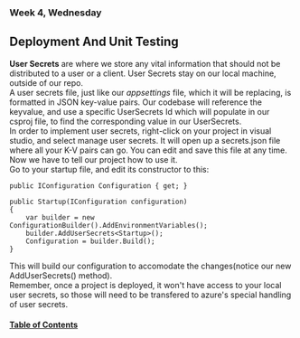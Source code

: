 ### Week 4, Wednesday
## Deployment And Unit Testing
__User Secrets__ are where we store any vital information that should not be distributed to a user or a client. User Secrets stay on our local machine, outside of our repo.  
A user secrets file, just like our *appsettings* file, which it will be replacing, is formatted in JSON key-value pairs. Our codebase will reference the keyvalue, and use a specific UserSecrets Id which will populate in our csproj file, to find the corresponding value in our UserSecrets.  
In order to implement user secrets, right-click on your project in visual studio, and select manage user secrets. It will open up a secrets.json file where all your K-V pairs can go. You can edit and save this file at any time. Now we have to tell our project how to use it.  
Go to your startup file, and edit its constructor to this: 
```
public IConfiguration Configuration { get; }

public Startup(IConfiguration configuration)
{
    var builder = new ConfigurationBuilder().AddEnvironmentVariables();
    builder.AddUserSecrets<Startup>();
    Configuration = builder.Build();
} 
```
This will build our configuration to accomodate the changes(notice our new AddUserSecrets() method).  
Remember, once a project is deployed, it won't have access to your local user secrets, so those will need to be transfered to azure's special handling of user secrets.

#### [Table of Contents](https://hcoggers.github.io/Reading-Notes-Repository/)